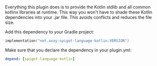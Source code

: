 Everything this plugin does is to provide the Kotlin stdlib and all common kotlinx libraries at runtime.
This way you won't have to shade these Kotlin dependencies into your .jar file.
This avoids conflicts and reduces the file size.

Add this dependency to your Gradle project:
```kotlin
implementation("net.axay:spigot-language-kotlin:VERSION")
```

Make sure that you declare the dependency in your plugin.yml:
```yaml
depend: [spigot-language-kotlin]
```
